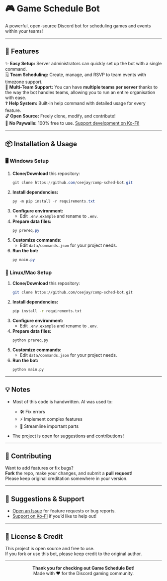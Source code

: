 # 🎮 **Game Schedule Bot**

A powerful, open-source Discord bot for scheduling games and events within your teams!

---

## 🚀 **Features**

✨ **Easy Setup:** Server administrators can quickly set up the bot with a single command.  
🗓️ **Team Scheduling:** Create, manage, and RSVP to team events with timezone support.  
👥 **Multi-Team Support:** You can have **multiple teams per server** thanks to the way the bot handles teams, allowing you to run an entire organisation with ease.  
❓ **Help System:** Built-in help command with detailed usage for every feature.  
🔓 **Open Source:** Freely clone, modify, and contribute!  
💸 **No Paywalls:** 100% free to use. [Support development on Ko-Fi!](https://ko-fi.com/jonesy_alr)

---

## 📦 **Installation & Usage**

### 🖥️ Windows Setup

1. **Clone/Download** this repository:
   ```powershell
   git clone https://github.com/ceejay/comp-sched-bot.git
   ```
2. **Install dependencies:**
   ```powershell
   py -m pip install -r requirements.txt
   ```
3. **Configure environment:**
   - Edit `.env.example` and rename to `.env`.
4. **Prepare data files:**
   ```powershell
   py prereq.py
   ```
5. **Customize commands:**
   - Edit `data/commands.json` for your project needs.
6. **Run the bot:**
   ```powershell
   py main.py
   ```

### 🐧 Linux/Mac Setup

1. **Clone/Download** this repository:
   ```sh
   git clone https://github.com/ceejay/comp-sched-bot.git
   ```
2. **Install dependencies:**
   ```sh
   pip install -r requirements.txt
   ```
3. **Configure environment:**
   - Edit `.env.example` and rename to `.env`.
4. **Prepare data files:**
   ```sh
   python prereq.py
   ```
5. **Customize commands:**
   - Edit `data/commands.json` for your project needs.
6. **Run the bot:**
   ```sh
   python main.py
   ```

---

## 💡 **Notes**

- Most of this code is handwritten. AI was used to:
  - 🛠️ Fix errors
  - ⚡ Implement complex features
  - 🚀 Streamline important parts

- The project is open for suggestions and contributions!

---

## 🤝 **Contributing**

Want to add features or fix bugs?  
**Fork** the repo, make your changes, and submit a **pull request**!  
Please keep original creditation somewhere in your version.

---

## 💬 **Suggestions & Support**

- [Open an Issue](https://github.com/Jonesyboy07/comp-sched-bot/issues) for feature requests or bug reports.
- [Support on Ko-Fi](https://ko-fi.com/jonesy_alr) if you’d like to help out!

---

## 📝 **License & Credit**

This project is open source and free to use.  
If you fork or use this bot, please keep credit to the original author.

---

<div align="center">

**Thank you for checking out Game Schedule Bot!**  
Made with ❤️ for the Discord gaming community.